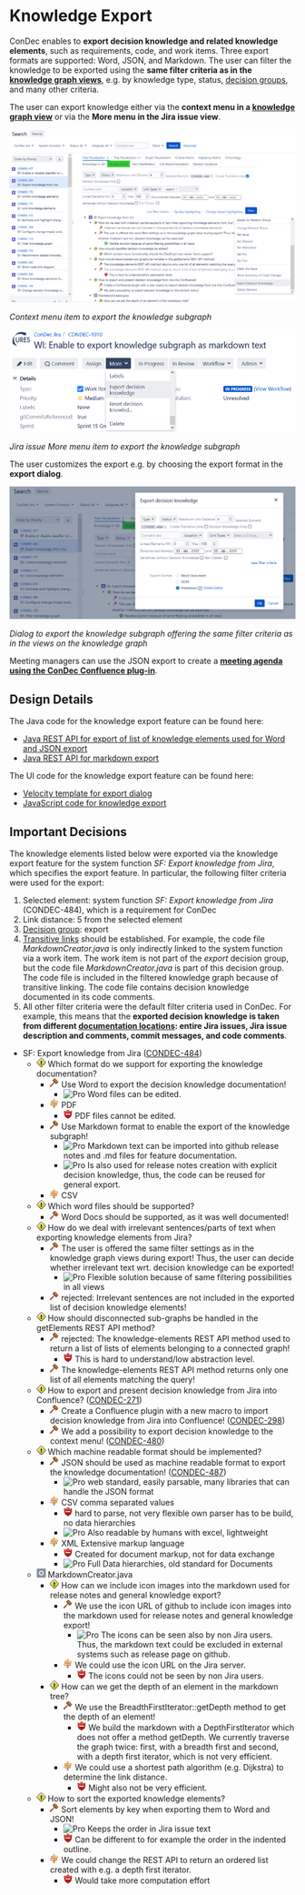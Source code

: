 # Knowledge Export

ConDec enables to **export decision knowledge and related knowledge elements**, such as requirements, code, and work items.
Three export formats are supported: Word, JSON, and Markdown.
The user can filter the knowledge to be exported using the **same filter criteria 
as in the [knowledge graph views](knowledge-visualization.md)**, e.g. by knowledge type, status, [decision groups](decision-grouping.md), and many other criteria.

The user can export knowledge either via the **context menu in a [knowledge graph view](knowledge-visualization.md)** or
via the **More menu in the Jira issue view**.

![Context menu item to export the knowledge subgraph](../screenshots/export_context_menu.png)

*Context menu item to export the knowledge subgraph*

![Jira issue *More* menu item to export the knowledge subgraph](../screenshots/export_more_menu.png)

*Jira issue *More* menu item to export the knowledge subgraph*

The user customizes the export e.g. by choosing the export format in the **export dialog**.

![Dialog to export the knowledge subgraph](../screenshots/export_dialog.png)

*Dialog to export the knowledge subgraph offering the same filter criteria as in the views on the knowledge graph*

Meeting managers can use the JSON export to create a 
**[meeting agenda using the ConDec Confluence plug-in](https://github.com/cures-hub/cures-condec-confluence)**.

## Design Details
The Java code for the knowledge export feature can be found here:

- [Java REST API for export of list of knowledge elements used for Word and JSON export](../../src/main/java/de/uhd/ifi/se/decision/management/jira/rest/KnowledgeRest.java)
- [Java REST API for markdown export](../../src/main/java/de/uhd/ifi/se/decision/management/jira/rest/ViewRest.java)

The UI code for the knowledge export feature can be found here:

- [Velocity template for export dialog](../../src/main/resources/templates/dialogs/exportDialog.vm)
- [JavaScript code for knowledge export](../../src/main/resources/js/condec.export.js)

## Important Decisions
The knowledge elements listed below were exported via the knowledge export feature for the system function *SF: Export knowledge from Jira*, which specifies the export feature.
In particular, the following filter criteria were used for the export:

1) Selected element: system function *SF: Export knowledge from Jira* (CONDEC-484), which is a requirement for ConDec
2) Link distance: 5 from the selected element
3) [Decision group](decision-grouping.md): export
4) [Transitive links](knowledge-visualization.md) should be established. 
For example, the code file *MarkdownCreator.java* is only indirectly linked to the system function via a work item. 
The work item is not part of the *export* decision group, but the code file *MarkdownCreator.java* is part of this decision group.
The code file is included in the filtered knowledge graph because of transitive linking.
The code file contains decision knowledge documented in its code comments.
5) All other filter criteria were the default filter criteria used in ConDec.
For example, this means that the **exported decision knowledge is taken from different [documentation locations](documentation.md): entire Jira issues, 
Jira issue description and comments, commit messages, and code comments**.

- SF: Export knowledge from Jira ([CONDEC-484](https://jira-se.ifi.uni-heidelberg.de/browse/CONDEC-484))
	- ![Issue](../../src/main/resources/images/issue.png) Which format do we support for exporting the knowledge documentation?
		- ![Decision](../../src/main/resources/images/decision.png) Use Word to export the decision knowledge documentation!
			- ![Pro](../../src/main/resources/images/argument_pro.png) Word files can be edited.
		- ![Alternative](../../src/main/resources/images/alternative.png) PDF
			- ![Con](../../src/main/resources/images/argument_con.png) PDF files cannot be edited.
		- ![Decision](../../src/main/resources/images/decision.png) Use Markdown format to enable the export of the knowledge subgraph!
			- ![Pro](../../src/main/resources/images/argument_pro.png) Markdown text can be imported into github release notes and .md files for feature documentation.
			- ![Pro](../../src/main/resources/images/argument_pro.png) Is also used for release notes creation with explicit decision knowledge, thus, the code can be reused for general export.
		- ![Alternative](../../src/main/resources/images/alternative.png) CSV
	- ![Issue](../../src/main/resources/images/issue.png) Which word files should be supported?
		- ![Decision](../../src/main/resources/images/decision.png) Word Docs should be supported, as it was well documented!
	- ![Issue](../../src/main/resources/images/issue.png) How do we deal with irrelevant sentences/parts of text when exporting knowledge elements from Jira?
		- ![Decision](../../src/main/resources/images/decision.png) The user is offered the same filter settings as in the knowledge graph views during export! Thus, the user can decide whether irrelevant text wrt. decision knowledge can be exported!
			- ![Pro](../../src/main/resources/images/argument_pro.png) Flexible solution because of same filtering possibilities in all views
		- ![Decision](../../src/main/resources/images/decision.png) rejected: Irrelevant sentences are not included in the exported list of decision knowledge elements!
	- ![Issue](../../src/main/resources/images/issue.png) How should disconnected sub-graphs be handled in the getElements REST API method?
		- ![Decision](../../src/main/resources/images/decision.png) rejected: The knowledge-elements REST API method used to return a list of lists of elements belonging to a connected graph!
			- ![Con](../../src/main/resources/images/argument_con.png) This is hard to understand/low abstraction level.
		- ![Decision](../../src/main/resources/images/decision.png) The knowledge-elements REST API method returns only one list of all elements matching the query!
	- ![Issue](../../src/main/resources/images/issue.png) How to export and present decision knowledge from Jira into Confluence? ([CONDEC-271](https://jira-se.ifi.uni-heidelberg.de/browse/CONDEC-271))
		- ![Decision](../../src/main/resources/images/decision.png) Create a Confluence plugin with a new macro to import decision knowledge from Jira into Confluence! ([CONDEC-298](https://jira-se.ifi.uni-heidelberg.de/browse/CONDEC-298))
		- ![Decision](../../src/main/resources/images/decision.png) We add a possibility to export decision knowledge to the context menu! ([CONDEC-480](https://jira-se.ifi.uni-heidelberg.de/browse/CONDEC-480))
	- ![Issue](../../src/main/resources/images/issue.png) Which machine readable format should be implemented?
		- ![Decision](../../src/main/resources/images/decision.png) JSON should be used as machine readable format to export the knowledge documentation! ([CONDEC-487](https://jira-se.ifi.uni-heidelberg.de/browse/CONDEC-487))
			- ![Pro](../../src/main/resources/images/argument_pro.png) web standard, easily parsable, many libraries that can handle the JSON format
		- ![Alternative](../../src/main/resources/images/alternative.png) CSV comma separated values
			- ![Con](../../src/main/resources/images/argument_con.png) hard to parse, not very flexible own parser has to be build, no data hierarchies
			- ![Pro](../../src/main/resources/images/argument_pro.png) Also readable by humans with excel, lightweight
		- ![Alternative](../../src/main/resources/images/alternative.png) XML Extensive markup language
			- ![Con](../../src/main/resources/images/argument_con.png) Created for document markup, not for data exchange
			- ![Pro](../../src/main/resources/images/argument_pro.png) Full Data hierarchies, old standard for Documents
	- ![Code](../../src/main/resources/images/code.png) MarkdownCreator.java
		- ![Issue](../../src/main/resources/images/issue.png) How can we include icon images into the markdown used for release notes and general knowledge export?
			- ![Decision](../../src/main/resources/images/decision.png) We use the icon URL of github to include icon images into the markdown used for release notes and general knowledge export!
				- ![Pro](../../src/main/resources/images/argument_pro.png) The icons can be seen also by non Jira users. Thus, the markdown text could be excluded in external systems such as release page on github.
			- ![Alternative](../../src/main/resources/images/alternative.png) We could use the icon URL on the Jira server.
				- ![Con](../../src/main/resources/images/argument_con.png) The icons could not be seen by non Jira users.
		- ![Issue](../../src/main/resources/images/issue.png) How can we get the depth of an element in the markdown tree?
			- ![Decision](../../src/main/resources/images/decision.png) We use the BreadthFirstIterator::getDepth method to get the depth of an element!
				- ![Con](../../src/main/resources/images/argument_con.png) We build the markdown with a DepthFirstIterator which does not offer a method getDepth. We currently traverse the graph twice: first, with a breadth first and second, with a depth first iterator, which is not very efficient.
			- ![Alternative](../../src/main/resources/images/alternative.png) We could use a shortest path algorithm (e.g. Dijkstra) to determine the link distance.
				- ![Con](../../src/main/resources/images/argument_con.png) Might also not be very efficient.
	- ![Issue](../../src/main/resources/images/issue.png) How to sort the exported knowledge elements?
		- ![Decision](../../src/main/resources/images/decision.png) Sort elements by key when exporting them to Word and JSON!
			- ![Pro](../../src/main/resources/images/argument_pro.png) Keeps the order in Jira issue text
			- ![Con](../../src/main/resources/images/argument_con.png) Can be different to for example the order in the indented outline.
		- ![Alternative](../../src/main/resources/images/alternative.png) We could change the REST API to return an ordered list created with e.g. a depth first iterator.
			- ![Con](../../src/main/resources/images/argument_con.png) Would take more computation effort